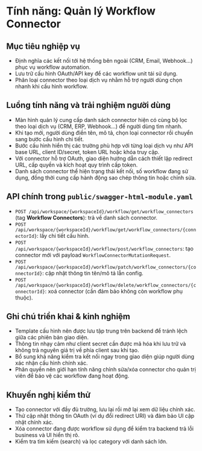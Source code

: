 # Tính năng: Quản lý Workflow Connector

## Mục tiêu nghiệp vụ
- Định nghĩa các kết nối tới hệ thống bên ngoài (CRM, Email, Webhook...) phục vụ workflow automation.
- Lưu trữ cấu hình OAuth/API key để các workflow unit tái sử dụng.
- Phân loại connector theo loại dịch vụ nhằm hỗ trợ người dùng chọn nhanh khi cấu hình workflow.

## Luồng tính năng và trải nghiệm người dùng
- Màn hình quản lý cung cấp danh sách connector hiện có cùng bộ lọc theo loại dịch vụ (CRM, ERP, Webhook...) để người dùng tìm nhanh.
- Khi tạo mới, người dùng điền tên, mô tả, chọn loại connector rồi chuyển sang bước cấu hình chi tiết.
- Bước cấu hình hiển thị các trường phù hợp với từng loại dịch vụ như API base URL, client ID/secret, token URL hoặc khóa truy cập.
- Với connector hỗ trợ OAuth, giao diện hướng dẫn cách thiết lập redirect URL, cấp quyền và kích hoạt quy trình cấp token.
- Danh sách connector thể hiện trạng thái kết nối, số workflow đang sử dụng, đồng thời cung cấp hành động sao chép thông tin hoặc chỉnh sửa.

## API chính trong `public/swagger-html-module.yaml`
- `POST /api/workspace/{workspaceId}/workflow/get/workflow_connectors` (tag **Workflow Connectors**): trả về danh sách connector.
- `POST /api/workspace/{workspaceId}/workflow/get/workflow_connectors/{connectorId}`: lấy chi tiết cấu hình.
- `POST /api/workspace/{workspaceId}/workflow/post/workflow_connectors`: tạo connector mới với payload `WorkflowConnectorMutationRequest`.
- `POST /api/workspace/{workspaceId}/workflow/patch/workflow_connectors/{connectorId}`: cập nhật thông tin tên/mô tả lẫn config.
- `POST /api/workspace/{workspaceId}/workflow/delete/workflow_connectors/{connectorId}`: xoá connector (cần đảm bảo không còn workflow phụ thuộc).

## Ghi chú triển khai & kinh nghiệm
- Template cấu hình nên được lưu tập trung trên backend để tránh lệch giữa các phiên bản giao diện.
- Thông tin nhạy cảm như client secret cần được mã hóa khi lưu trữ và không trả nguyên giá trị về phía client sau khi tạo.
- Bổ sung khả năng kiểm tra kết nối ngay trong giao diện giúp người dùng xác nhận cấu hình chính xác.
- Phân quyền nên giới hạn tính năng chỉnh sửa/xóa connector cho quản trị viên để bảo vệ các workflow đang hoạt động.

## Khuyến nghị kiểm thử
- Tạo connector với đầy đủ trường, lưu lại rồi mở lại xem dữ liệu chính xác.
- Thử cập nhật thông tin OAuth (ví dụ đổi redirect URI) và đảm bảo UI cập nhật chính xác.
- Xóa connector đang được workflow sử dụng để kiểm tra backend trả lỗi business và UI hiển thị rõ.
- Kiểm tra tìm kiếm (search) và lọc category với danh sách lớn.

